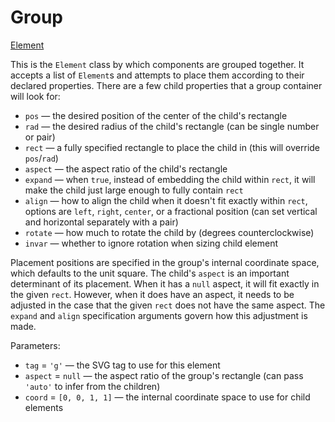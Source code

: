 # Group

[Element](/docs/element)

This is the `Element` class by which components are grouped together. It accepts a list of `Element`s and attempts to place them according to their declared properties. There are a few child properties that a group container will look for:

- `pos` — the desired position of the center of the child's rectangle
- `rad` ­— the desired radius of the child's rectangle (can be single number or pair)
- `rect` — a fully specified rectangle to place the child in (this will override `pos`/`rad`)
- `aspect` — the aspect ratio of the child's rectangle
- `expand` — when `true`, instead of embedding the child within `rect`, it will make the child just large enough to fully contain `rect`
- `align` — how to align the child when it doesn't fit exactly within `rect`, options are `left`, `right`, `center`, or a fractional position (can set vertical and horizontal separately with a pair)
- `rotate` — how much to rotate the child by (degrees counterclockwise)
- `invar` — whether to ignore rotation when sizing child element

Placement positions are specified in the group's internal coordinate space, which defaults to the unit square. The child's `aspect` is an important determinant of its placement. When it has a `null` aspect, it will fit exactly in the given `rect`. However, when it does have an aspect, it needs to be adjusted in the case that the given `rect` does not have the same aspect. The `expand` and `align` specification arguments govern how this adjustment is made.

Parameters:
- `tag` = `'g'` — the SVG tag to use for this element
- `aspect` = `null` — the aspect ratio of the group's rectangle (can pass `'auto'` to infer from the children)
- `coord` = `[0, 0, 1, 1]` — the internal coordinate space to use for child elements
